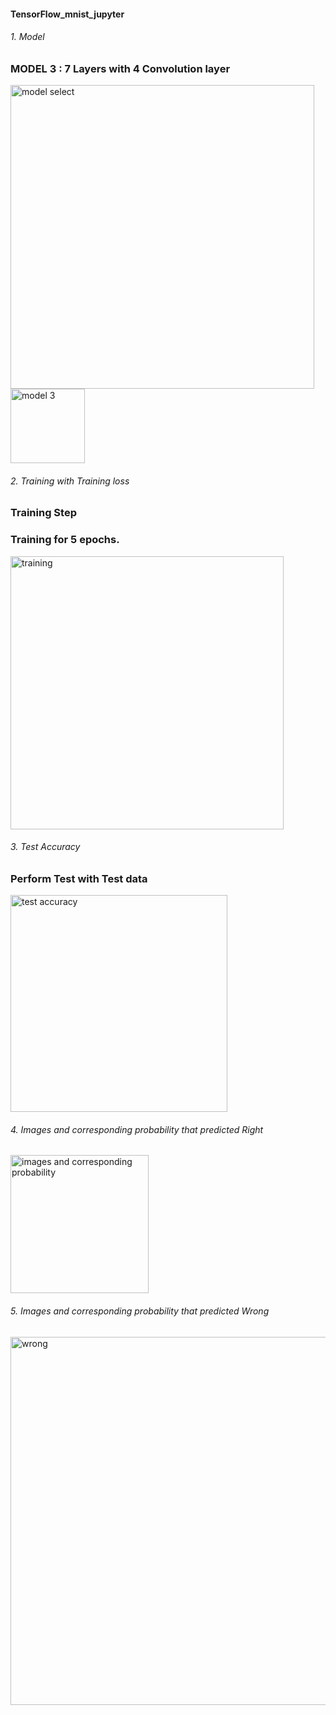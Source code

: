 #### TensorFlow_mnist_jupyter

###### 1. Model
### MODEL 3 : 7 Layers with 4 Convolution layer
<img width="486" alt="model select" src="https://user-images.githubusercontent.com/59687876/83595362-bba73480-a59c-11ea-8ebb-407b7564d102.png">
<img width="119" alt="model 3" src="https://user-images.githubusercontent.com/59687876/83595562-4f790080-a59d-11ea-8431-d1d41bc67a02.png">  


###### 2. Training with Training loss
### Training Step
### Training for 5 epochs.
<img width="437" alt="training" src="https://user-images.githubusercontent.com/59687876/83595049-cf9e6680-a59b-11ea-8f17-996bd95a55db.png">  


###### 3.  Test Accuracy
### Perform Test with Test data
<img width="347" alt="test accuracy" src="https://user-images.githubusercontent.com/59687876/83595616-7d5e4500-a59d-11ea-8f04-f783e2482b55.png">  


###### 4. Images and corresponding probability that predicted Right
<img width="221" alt="images and corresponding probability" src="https://user-images.githubusercontent.com/59687876/83595690-b1396a80-a59d-11ea-8a1c-a1b4dddee4a0.png">  


###### 5. Images and corresponding probability that predicted Wrong
<img width="589" alt="wrong" src="https://user-images.githubusercontent.com/59687876/83595798-f1005200-a59d-11ea-919e-9c1170abdb55.png">  
